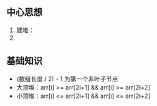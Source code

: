 ## 中心思想
1. 建堆：
2. 

## 基础知识
- (数组长度 / 2) - 1 为第一个非叶子节点
- 大顶堆：arr[i] >= arr[2i+1] && arr[i] >= arr[2i+2]  
- 小顶堆：arr[i] <= arr[2i+1] && arr[i] <= arr[2i+2]  

